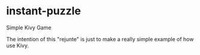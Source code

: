 # instant-puzzle
Simple Kivy Game

The intention of this "rejunte" is just to make a really simple example of how use Kivy.

